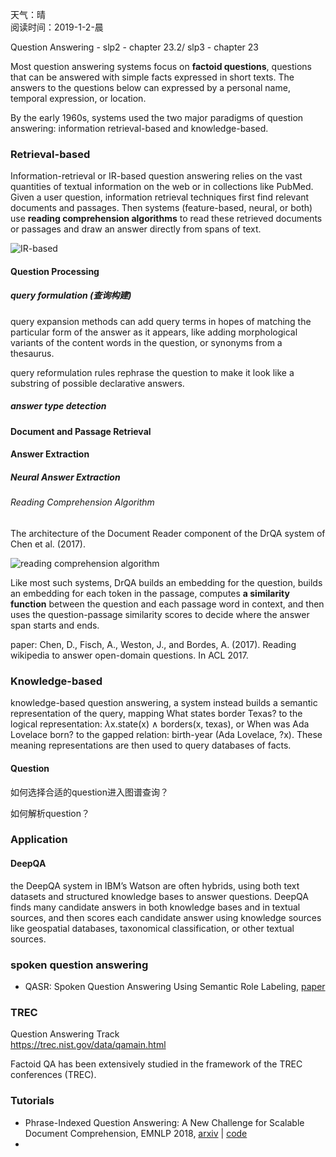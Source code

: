 天气：晴  
阅读时间：2019-1-2-晨<br>

Question Answering - slp2 - chapter 23.2/ slp3 - chapter 23

Most question answering systems focus on **factoid questions**, questions that can be answered with simple facts expressed in short texts. The answers to the questions below can expressed by a personal name, temporal expression, or location.

By the early 1960s, systems used the two major paradigms of question answering: information retrieval-based and knowledge-based.

### Retrieval-based

Information-retrieval or IR-based question answering relies on the vast quantities of textual information on the web or in collections like PubMed. Given a user question, information retrieval techniques first find relevant documents and passages. Then systems (feature-based, neural, or both) use **reading comprehension algorithms** to read these retrieved documents or passages and draw an answer directly from spans of text.

![IR-based](https://github.com/bifeng/daily_book_notes/raw/master/resource/IR-based_factoid_question_answering.png)

#### Question Processing

##### query formulation (查询构建)

query expansion methods can add query terms in hopes of matching the particular form of the answer as it appears, like adding morphological variants of the content words in the question, or synonyms from a thesaurus.

query reformulation rules rephrase the question to make it look like a substring of possible declarative answers.

##### answer type detection

#### Document and Passage Retrieval

#### Answer Extraction

##### Neural Answer Extraction

###### Reading Comprehension Algorithm

The architecture of the Document Reader component of the DrQA system of Chen et al. (2017).

![reading comprehension algorithm](https://github.com/bifeng/daily_book_notes/raw/master/resource/reading_comprehension_algorithm_chen_2017.png)

Like most such systems, DrQA builds an embedding for the question, builds an embedding for each token in the passage, computes **a similarity function** between the question and each passage word in context, and then uses the question-passage similarity scores to decide where the answer span starts and ends.

paper: Chen, D., Fisch, A., Weston, J., and Bordes, A. (2017). Reading wikipedia to answer open-domain questions. In ACL 2017.

### Knowledge-based

knowledge-based question answering, a system instead builds a semantic representation of the query, mapping What states border Texas? to the logical representation: $\lambda$x.state(x) $\wedge$ borders(x, texas), or When was Ada Lovelace born? to the gapped relation: birth-year (Ada Lovelace, ?x). These meaning representations are then used to query databases of facts.

#### Question

如何选择合适的question进入图谱查询？

如何解析question？



### Application

#### DeepQA

the DeepQA system in IBM’s Watson are
often hybrids, using both text datasets and structured knowledge bases to answer
questions. DeepQA finds many candidate answers in both knowledge bases and in
textual sources, and then scores each candidate answer using knowledge sources like
geospatial databases, taxonomical classification, or other textual sources.



### spoken question answering

- QASR: Spoken Question Answering Using Semantic Role Labeling, [paper](http://www.cs.columbia.edu/~sstoyanchev/papers/Stenchikova_Tur_QASR_ASRU05-demo.pdf)



### TREC

Question Answering Track<br>https://trec.nist.gov/data/qamain.html

Factoid QA has been extensively studied in the framework of the TREC conferences
(TREC).



### Tutorials

+  Phrase-Indexed Question Answering: A New Challenge for Scalable Document Comprehension, EMNLP 2018, [arxiv](https://arxiv.org/abs/1804.07726) | [code](https://github.com/uwnlp/piqa)
+ 



